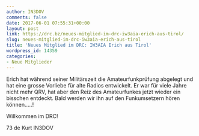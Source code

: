```yaml
---
author: IN3DOV
comments: false
date: 2017-06-01 07:55:31+00:00
layout: post
link: https://drc.bz/neues-mitglied-im-drc-iw3aia-erich-aus-tirol/
slug: neues-mitglied-im-drc-iw3aia-erich-aus-tirol
title: 'Neues Mitglied im DRC: IW3AIA Erich aus Tirol'
wordpress_id: 14359
categories:
- Neue Mitglieder
---
```


Erich hat während seiner Militärszeit die Amateurfunkprüfung abgelegt und hat eine grosse Vorliebe für alte Radios entwickelt. Er war für viele Jahre nicht mehr QRV, hat aber den Reiz des Amateurfunkes jetzt wieder ein bisschen entdeckt. Bald werden wir ihn auf den Funkumsetzern hören können.....!

Willkommen im DRC!

73 de Kurt IN3DOV
